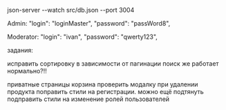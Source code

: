 json-server --watch src/db.json --port 3004

Admin:
      "login": "loginMaster",
      "password": "passWord8",

Moderator: 
      "login": "ivan",
      "password": "qwerty123",



задания:

исправить сортировку в зависимости от пагинации поиск же работает нормально?!!

приватные страницы
корзина
проверить модалку при удалении продукта
поправить стили на регистрации. можно ещё подтянуть
подправить стили на изменение ролей пользователей